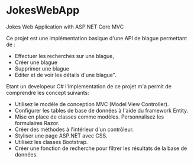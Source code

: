 # JokesWebApp
Jokes Web Application with ASP.NET Core MVC

Ce projet est une implémentation basique d'une API de blague permettant de :
* Effectuer les recherches sur une blague,
* Créer une blague
* Supprimer une blague
* Editer et de voir les détails d'une blague".

Etant un developeur C# l'implementation de ce projet m'a permit de comprendre les concept suivants:
- Utilisez le modèle de conception MVC (Model View Controller).
- Configurer les tables de base de données à l'aide du framework Entity.
- Mise en place de classes comme modèles. Personnalisez les formulaires Razor.
- Créer des méthodes à l'intérieur d'un contrôleur.
- Styliser une page ASP.NET avec CSS.
- Utilisez les classes Bootstrap.
- Créer une fonction de recherche pour filtrer les résultats de la base de données.
